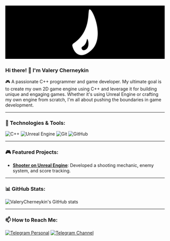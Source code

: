 ![Header](https://github.com/ValeryCherneykin/ValeryCherneykin/blob/main/dirty-monkey.png)

### Hi there! 👋 I'm Valery Cherneykin
🎮 A passionate C++ programmer and game developer. My ultimate goal is to create my own 2D game engine using C++ and leverage it for building unique and engaging games. Whether it's using Unreal Engine or crafting my own engine from scratch, I'm all about pushing the boundaries in game development.

---

### 🔧 Technologies & Tools:
![C++](https://img.shields.io/badge/-C++-00599C?style=flat&logo=c%2B%2B&logoColor=white)
![Unreal Engine](https://img.shields.io/badge/-Unreal%20Engine-0E1128?style=flat&logo=unreal-engine)
![Git](https://img.shields.io/badge/-Git-F05032?style=flat&logo=git&logoColor=white)
![GitHub](https://img.shields.io/badge/-GitHub-181717?style=flat&logo=github)

---

### 🎮 Featured Projects:
- **[Shooter on Unreal Engine](https://github.com/ValeryCherneykin/ShootThemUp)**: Developed a shooting mechanic, enemy system, and score tracking.

---

### 📊 GitHub Stats:
![ValeryCherneykin's GitHub stats](https://github-readme-stats.vercel.app/api?username=ValeryCherneykin&show_icons=true&theme=radical)

---

### 📫 How to Reach Me:
[![Telegram Personal](https://img.shields.io/badge/Telegram%20Personal-2CA5E0?style=for-the-badge&logo=telegram&logoColor=white)](https://t.me/cherneykindev)
[![Telegram Channel](https://img.shields.io/badge/Telegram%20Channel-2CA5E0?style=for-the-badge&logo=telegram&logoColor=white)](https://t.me/krutskyue)
